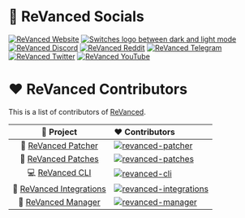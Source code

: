 # 📌 ReVanced Socials

[![ReVanced Website](https://user-images.githubusercontent.com/13122796/178031589-aa43db16-46b0-4b75-bff9-cc889fbfbb40.png)](https://revanced.app)
<a href="https://github.com/revanced">
<picture>
  <source media="(prefers-color-scheme: dark)" srcset="https://i.ibb.co/dMMmCrW/Git-Hub-Mark.png">
  <img alt="Switches logo between dark and light mode" src="https://i.ibb.co/9wV3HGF/Git-Hub-Mark-Light.png">
</picture>
</a>
[![ReVanced Discord](https://user-images.githubusercontent.com/13122796/178032563-d4e084b7-244e-4358-af50-26bde6dd4996.png)](https://revanced.app/discord)
[![ReVanced Reddit](https://user-images.githubusercontent.com/13122796/178032351-9d9d5619-8ef7-470a-9eec-2744ece54553.png)](https://reddit.com/r/revancedapp)
[![ReVanced Telegram](https://user-images.githubusercontent.com/13122796/178032213-faf25ab8-0bc3-4a94-a730-b524c96df124.png)](https://t.me/app_revanced)
[![ReVanced Twitter](https://user-images.githubusercontent.com/13122796/178032018-6da37214-7474-4641-a1da-7af7db3a31cd.png)](https://twitter.com/revancedapp)
[![ReVanced YouTube](https://user-images.githubusercontent.com/13122796/178032714-c51c7492-0666-44ac-99c2-f003a695ab50.png)](https://www.youtube.com/c/ReVanced)

# ♥️ ReVanced Contributors

This is a list of contributors of [ReVanced](https://revanced.app).

[revanced-patcher]: https://contrib.rocks/image?repo=revanced/revanced-patcher
[revanced-patches]: https://contrib.rocks/image?repo=revanced/revanced-patches
[revanced-cli]: https://contrib.rocks/image?repo=revanced/revanced-cli
[revanced-integrations]: https://contrib.rocks/image?repo=revanced/revanced-integrations
[revanced-manager]: https://contrib.rocks/image?repo=revanced/revanced-manager

|        🔻 Project        | ❤ Contributors                                                                                    |
| :----------------------: | :------------------------------------------------------------------------------------------------ |
|   💉 [ReVanced Patcher](https://github.com/revanced/revanced-patcher)    | [![revanced-patcher]](https://github.com/revanced/revanced-patcher/graphs/contributors)           |
|   🧩 [ReVanced Patches](https://github.com/revanced/revanced-patches)    | [![revanced-patches]](https://github.com/revanced/revanced-patches/graphs/contributors)           |
|     💻 [ReVanced CLI](https://github.com/revanced/revanced-cli)      | [![revanced-cli]](https://github.com/revanced/revanced-cli/graphs/contributors)                   |
| 🔩 [ReVanced Integrations](https://github.com/revanced/revanced-integrations) | [![revanced-integrations]](https://github.com/revanced/revanced-integrations/graphs/contributors) |
|    💊 [ReVanced Manager](https://github.com/revanced/revanced-manager)   | [![revanced-manager]](https://github.com/revanced/revanced-manager/graphs/contributors)           |
